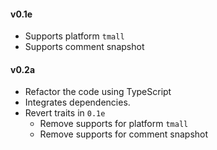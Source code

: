 #### v0.1e

- Supports platform `tmall`
- Supports comment snapshot



#### v0.2a

- Refactor the code using TypeScript
- Integrates dependencies.
- Revert traits in `0.1e`
  - Remove supports for platform `tmall`
  - Remove supports for comment snapshot

